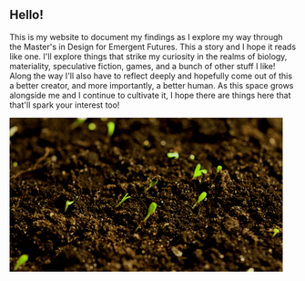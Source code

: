 ## Hello!

This is my website to document my findings as I explore my way through the Master's in Design for Emergent Futures. This a story and I hope it reads like one. I'll explore things that strike my curiosity in the realms of biology, materiality, speculative fiction, games, and a bunch of other stuff I like! Along the way I'll also have to reflect deeply and hopefully come out of this a better creator, and more importantly, a better human. As this space grows alongside me and I continue to cultivate it, I hope there are things here that that'll spark your interest too!

![](../images/Plants.gif)